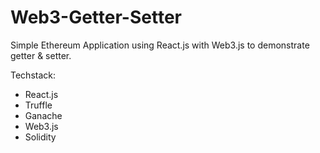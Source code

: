 # Web3-Getter-Setter
Simple Ethereum Application using React.js with Web3.js to demonstrate getter &amp; setter.

Techstack:
- React.js
- Truffle
- Ganache
- Web3.js
- Solidity
